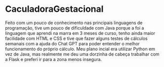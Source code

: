 # CaculadoraGestacional
Feito com um pouco de conhecimento nas principais linguagens de programação, tive um pouco de dificuldade com Java porque a foi a linguagem que aprendi na marra em 3 meses de curso, tenho ainda maior facilidade com HTML e CSS e tive que fazer alguns testes de cálculos semanais com a ajuda do Chat GPT para poder entender o melhor funcionamento do próprio cálculo.
Meu plano incial era utilizar Python em vez de Java, mas realmente me deu uma dorzinha de cabeça trabalhar com a Flask e preferi ir para a zona menos insegura.
